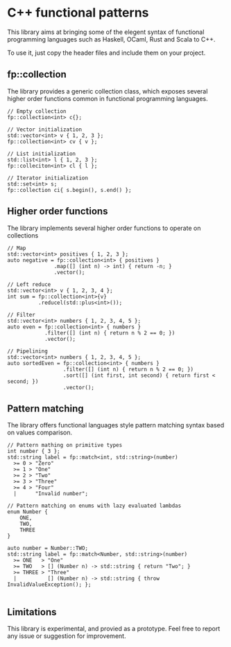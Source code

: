 C++ functional patterns
===

This library aims at bringing some of the elegent syntax of functional programming languages such as Haskell, OCaml, Rust and Scala to C++.

To use it, just copy the header files and include them on your project.

fp::collection
---

The library provides a generic collection class, which exposes several higher order functions common in functional programming languages.


```
// Empty collection
fp::collection<int> c{};

// Vector initialization
std::vector<int> v { 1, 2, 3 };
fp::collection<int> cv { v };

// List initialization
std::list<int> l { 1, 2, 3 };
fp::colleciton<int> cl { l };

// Iterator initialization
std::set<int> s;
fp::collection ci{ s.begin(), s.end() };
```

Higher order functions
---

The library implements several higher order functions to operate on collections

```
// Map
std::vector<int> positives { 1, 2, 3 };
auto negative = fp::collection<int> { positives }
               .map([] (int n) -> int) { return -n; }
               .vector();

// Left reduce
std::vector<int> v { 1, 2, 3, 4 };
int sum = fp::collection<int>{v}
          .reducel(std::plus<int>());

// Filter
std::vector<int> numbers { 1, 2, 3, 4, 5 };
auto even = fp::collection<int> { numbers }
            .filter([] (int n) { return n % 2 == 0; })
            .vector();

// Pipelining
std::vector<int> numbers { 1, 2, 3, 4, 5 };
auto sortedEven = fp::collection<int> { numbers }
                  .filter([] (int n) { return n % 2 == 0; })
                  .sort([] (int first, int second) { return first < second; })
                  .vector();
```

Pattern matching
---

The library offers functional languages style pattern matching syntax based on values comparison.

```
// Pattern mathing on primitive types
int number { 3 };
std::string label = fp::match<int, std::string>(number)
  >= 0 > "Zero"
  >= 1 > "One"
  >= 2 > "Two"
  >= 3 > "Three"
  >= 4 > "Four"
  |      "Invalid number";

// Pattern matching on enums with lazy evaluated lambdas
enum Number {
    ONE,
    TWO,
    THREE
}

auto number = Number::TWO;
std::string label = fp::match<Number, std::string>(number)
  >= ONE   > "One"
  >= TWO   > [] (Number n) -> std::string { return "Two"; }
  >= THREE > "Three"
  |          [] (Number n) -> std::string { throw InvalidValueException(); };
 
```

Limitations
---
This library is experimental, and provied as a prototype. Feel free to report any issue or suggestion for improvement.